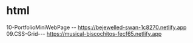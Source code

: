 # html 
  10-PortfolioMiniWebPage -- https://bejewelled-swan-1c8270.netlify.app
  09.CSS-Grid--- https://musical-biscochitos-fecf65.netlify.app

